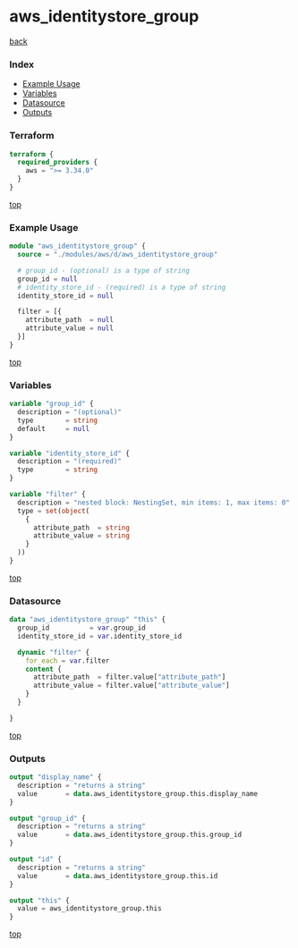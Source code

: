 # aws_identitystore_group

[back](../aws.md)

### Index

- [Example Usage](#example-usage)
- [Variables](#variables)
- [Datasource](#datasource)
- [Outputs](#outputs)

### Terraform

```terraform
terraform {
  required_providers {
    aws = ">= 3.34.0"
  }
}
```

[top](#index)

### Example Usage

```terraform
module "aws_identitystore_group" {
  source = "./modules/aws/d/aws_identitystore_group"

  # group_id - (optional) is a type of string
  group_id = null
  # identity_store_id - (required) is a type of string
  identity_store_id = null

  filter = [{
    attribute_path  = null
    attribute_value = null
  }]
}
```

[top](#index)

### Variables

```terraform
variable "group_id" {
  description = "(optional)"
  type        = string
  default     = null
}

variable "identity_store_id" {
  description = "(required)"
  type        = string
}

variable "filter" {
  description = "nested block: NestingSet, min items: 1, max items: 0"
  type = set(object(
    {
      attribute_path  = string
      attribute_value = string
    }
  ))
}
```

[top](#index)

### Datasource

```terraform
data "aws_identitystore_group" "this" {
  group_id          = var.group_id
  identity_store_id = var.identity_store_id

  dynamic "filter" {
    for_each = var.filter
    content {
      attribute_path  = filter.value["attribute_path"]
      attribute_value = filter.value["attribute_value"]
    }
  }

}
```

[top](#index)

### Outputs

```terraform
output "display_name" {
  description = "returns a string"
  value       = data.aws_identitystore_group.this.display_name
}

output "group_id" {
  description = "returns a string"
  value       = data.aws_identitystore_group.this.group_id
}

output "id" {
  description = "returns a string"
  value       = data.aws_identitystore_group.this.id
}

output "this" {
  value = aws_identitystore_group.this
}
```

[top](#index)